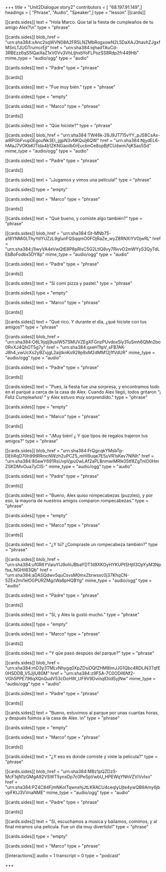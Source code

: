 +++
title = "Unit2Dialogue story2"
contributors = [ "68.197.91.149",]
headings = [ "Phrase", "Audio", "Speaker",]
type = "lesson"
[[cards]]

[[cards.sides]]
text = "Hola Marco.  Qúe tal la fiesta de cumpleaños de tu amigo Alex?\n"
type = "phrase"

[[cards.sides]]
blob_href = "urn:sha384:xAnc2sqWVN08A2FR5LNZMbRogxowN2L5DaXAJ3havhZJgxfMSnLTJUGTrumcrEjl"
href = "urn:sha384:iqhadTAuCd-3RBEzz6qS5IQaiXaZ1xV0Vv3VhLljhxbYoFLPozSS8Rdp2fr449Hb"
mime_type = "audio/ogg"
type = "audio"

[[cards.sides]]
text = "Padre"
type = "phrase"

[[cards]]

[[cards.sides]]
text = "Fue muy bién."
type = "phrase"

[[cards.sides]]
type = "empty"

[[cards.sides]]
text = "Marco"
type = "phrase"

[[cards]]

[[cards.sides]]
text = "Qúe hiciste?"
type = "phrase"

[[cards.sides]]
blob_href = "urn:sha384:TW46k-28J9JT715vYY_pJS8CsAx-aiRPGbFvup0EgouNk3EI_jgpN3vNKQuIj6QW"
href = "urn:sha384:NjydEL6-hMaJ7VOKbKITIda4b1ZKNGaoilb0rEucbnCe8opBjfCUdwm7qKSas5Sd"
mime_type = "audio/ogg"
type = "audio"

[[cards.sides]]
text = "Padre"
type = "phrase"

[[cards]]

[[cards.sides]]
text = "¡Jugamos y vimos una película!"
type = "phrase"

[[cards.sides]]
type = "empty"

[[cards.sides]]
text = "Marco"
type = "phrase"

[[cards]]

[[cards.sides]]
text = "Qué bueno, y comiste algo también?"
type = "phrase"

[[cards.sides]]
blob_href = "urn:sha384:Gt-MNb75-a18YNMi0LThyYdYUZzL9glunFQSqqmO0FOjRaZe_wyZ8RNXiYVOjwRL"
href = "urn:sha384:j1lwyVA4eVwQtE8P8pRlsC5G2LtlQ8vy7RivvO2mWYyS3QyTdLEbBoFodbx5DY8p"
mime_type = "audio/ogg"
type = "audio"

[[cards.sides]]
text = "Padre"
type = "phrase"

[[cards]]

[[cards.sides]]
text = "Sí comí pizza y pastel."
type = "phrase"

[[cards.sides]]
type = "empty"

[[cards.sides]]
text = "Marco"
type = "phrase"

[[cards]]

[[cards.sides]]
text = "Qué rico.  Y durante el día, ¿qué hiciste con tus amigos?"
type = "phrase"

[[cards.sides]]
blob_href = "urn:sha384:O8L1tjqIj9usIW57SMUVZEgXFGnzPUvdox5ly31uSmh6QMn2bo0RvXJ4QhOT5g7y"
href = "urn:sha384:qxeHTtpV_sFB7AK-J8h4_vwUcXs2yBZvjgL2aijtknKo929p8xM2dMM12j1fVdUR"
mime_type = "audio/ogg"
type = "audio"

[[cards.sides]]
text = "Padre"
type = "phrase"

[[cards]]

[[cards.sides]]
text = "Pues, la fiesta fue una sorpresa, y encontramos todo en el parqué a cerca de la casa de Alex.  Cuando Alex llegó, todos gritaron “¡ Feliz Cumpleaños! “  y Alex estuvo muy sorprendido."
type = "phrase"

[[cards.sides]]
type = "empty"

[[cards.sides]]
text = "Marco"
type = "phrase"

[[cards]]

[[cards.sides]]
text = "¡Muy bién!  ¿ Y qúe tipos de regalos trajeron tus amigos?"
type = "phrase"

[[cards.sides]]
blob_href = "urn:sha384:FrQgcqkYMsbTp-DEhRqD70h99tRRmcNWzh2uPCZ5_mHI9uqe7E5uVR1sKev7NlNh"
href = "urn:sha384:80awY691RsUvpVjpu0wLAf2aPLBnmwiMRlk05tf8ZgTnIO0HmZSKDMvOua7yCIS-"
mime_type = "audio/ogg"
type = "audio"

[[cards.sides]]
text = "Padre"
type = "phrase"

[[cards]]

[[cards.sides]]
text = "Bueno, Alex quiso rompecabezas (puzzles), y por eso, la mayoria de nuestros amigos comparon rompecabezas."
type = "phrase"

[[cards.sides]]
type = "empty"

[[cards.sides]]
text = "Marco"
type = "phrase"

[[cards]]

[[cards.sides]]
text = "¿Y tú? ¿Compraste un rompecabeza también?"
type = "phrase"

[[cards.sides]]
blob_href = "urn:sha384:uf0R6YVaiuYIJ9ohlJBbaYDT1d9XKOyHYKUPtSHjtI3OpYyM3Npfsa_NGHil83Qb"
href = "urn:sha384:aDASQdwv5quCsvsM0mxZbrwsxc0j37KhqCN-5ZEx2mi1elOGPURZMgcWa6pHQBYg"
mime_type = "audio/ogg"
type = "audio"

[[cards.sides]]
text = "Padre"
type = "phrase"

[[cards]]

[[cards.sides]]
text = "Sí, y Alex la gustó mucho."
type = "phrase"

[[cards.sides]]
type = "empty"

[[cards.sides]]
text = "Marco"
type = "phrase"

[[cards]]

[[cards.sides]]
text = "Y qúe pasó despúes del parque?"
type = "phrase"

[[cards.sides]]
blob_href = "urn:sha384:mD3y3TMLvNhygq0XpZDsiDQfZHM8ImJJG1Qbc4RDLiN3TqfE0HSDDB_V5JjlU80M"
href = "urn:sha384:z9F5A-7C0ODll6Nf2-VGh5PPE796qXQnQudV53cDoHW_UF9V9DvinqIDiidSyjNw"
mime_type = "audio/ogg"
type = "audio"

[[cards.sides]]
text = "Padre"
type = "phrase"

[[cards]]

[[cards.sides]]
text = "Bueno, estuvimos al parque por unas cuantas horas, y después fuimos a la casa de Alex.  \n"
type = "phrase"

[[cards.sides]]
type = "empty"

[[cards.sides]]
text = "Marco"
type = "phrase"

[[cards]]

[[cards.sides]]
text = "¿Y eso es donde comiste y viste la película?"
type = "phrase"

[[cards.sides]]
blob_href = "urn:sha384:MBz1pQZDzS-McF1qN1zGMgA92VSWT5ynxDp7c0PeSpVwbU_HPEWqYNhVZViVvIxo"
href = "urn:sha384:PZ4C84FjmNKoITqwnxhjJtLKRACU4ceqIyUjte4ywQB9Amy6jbvpFKtJ3VVnaNME"
mime_type = "audio/ogg"
type = "audio"

[[cards.sides]]
text = "Padre"
type = "phrase"

[[cards]]

[[cards.sides]]
text = "Sí, escuchamos a música y bailamos, comimos, y al final miramos una película.  Fue un día muy divertido!"
type = "phrase"

[[cards.sides]]
type = "empty"

[[cards.sides]]
text = "Marco"
type = "phrase"

[[interactions]]
audio = 1
transcript = 0
type = "podcast"

+++
